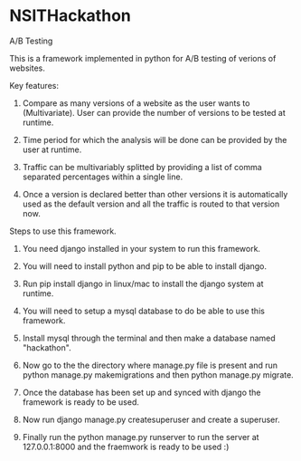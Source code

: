 # NSITHackathon
A/B Testing

This is a framework implemented in python for A/B testing of verions of websites.

Key features:
1. Compare as many versions of a website as the user wants to (Multivariate). User can provide the number of versions to be tested at runtime.

2. Time period for which the analysis will be done can be provided by the user at runtime.
 
3. Traffic can be multivariably splitted by providing a list of comma separated percentages within a single line.
 
4. Once a version is declared better than other versions it is automatically used as the default version and all the traffic is routed to that version now.


Steps to use this framework.

1. You need django installed in your system to run this framework.
 
2. You will need to install python and pip to be able to install django.
 
3. Run pip install django in linux/mac to install the django system at runtime.
 
4. You will need to setup a mysql database to do be able to use this framework.
 
5. Install mysql through the terminal and then make a database named "hackathon".
 
6. Now go to the the directory where manage.py file is present and run python manage.py makemigrations and then python manage.py migrate.

7. Once the database has been set up and synced with django the framework is ready to be used.

8. Now run django manage.py createsuperuser and create a superuser.
 
9. Finally run the python manage.py runserver to run the server at 127.0.0.1:8000 and the fraemwork is ready to be used :)
